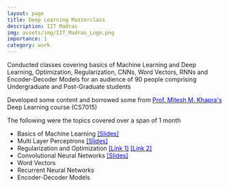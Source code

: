 ```yaml
---
layout: page
title: Deep Learning Masterclass
description: IIT Madras
img: assets/img/IIT_Madras_Logo.png
importance: 1
category: work
---
```


Conducted classes covering basics of Machine Learning and Deep Learning, Optimization, Regularization, CNNs, Word Vectors, RNNs and Encoder-Decoder Models for an audience of 90 people comprising Undergraduate and Post-Graduate students

Developed some content and borrowed some from [<span style="color:blue">Prof. Mitesh M. Khapra's</span>](https://www.cse.iitm.ac.in/~miteshk/) Deep Learning course (CS7015)

The following were the topics covered over a span of 1 month

- Basics of Machine Learning [<span style="color:blue">[Slides]</span>](https://drive.google.com/open?id=14MRJleQh98riDF88z4zm_4mWuEIO4YFI)
- Multi Layer Perceptrons [<span style="color:blue">[Slides]</span>](https://drive.google.com/file/d/0BxkBNdPqeM3GQUNJd29QeVVKQld3bnYwbjNheUt4Nl9FcDhJ/view)
- Regularization and Optimization [<span style="color:blue">[Link 1]</span>](https://drive.google.com/file/d/1P5Hh5AhoaUZC0C7vgeG15-ebToSP6NyG/view) [<span style="color:blue">[Link 2]</span>](https://drive.google.com/file/d/1Yl2MAn6_Pok3hqwD8bw85C3YFRT5xGQf/view)
- Convolutional Neural Networks [<span style="color:blue">[Slides]</span>](https://ameet-1997.github.io/files/CNN.pdf)
- Word Vectors
- Recurrent Neural Networks
- Encoder-Decoder Models